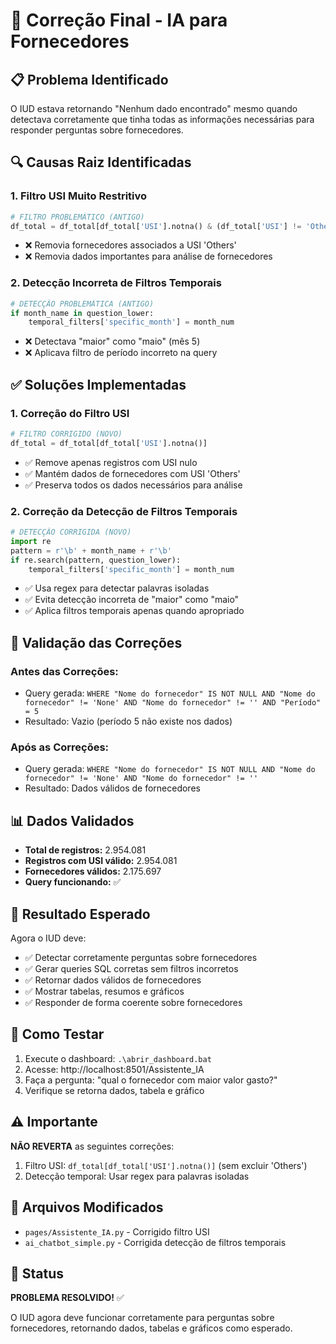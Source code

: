 # 🔧 Correção Final - IA para Fornecedores

## 📋 Problema Identificado

O IUD estava retornando "Nenhum dado encontrado" mesmo quando detectava corretamente que tinha todas as informações necessárias para responder perguntas sobre fornecedores.

## 🔍 Causas Raiz Identificadas

### 1. **Filtro USI Muito Restritivo**
```python
# FILTRO PROBLEMÁTICO (ANTIGO)
df_total = df_total[df_total['USI'].notna() & (df_total['USI'] != 'Others')]
```
- ❌ Removia fornecedores associados a USI 'Others'
- ❌ Removia dados importantes para análise de fornecedores

### 2. **Detecção Incorreta de Filtros Temporais**
```python
# DETECÇÃO PROBLEMÁTICA (ANTIGO)
if month_name in question_lower:
    temporal_filters['specific_month'] = month_num
```
- ❌ Detectava "maior" como "maio" (mês 5)
- ❌ Aplicava filtro de período incorreto na query

## ✅ Soluções Implementadas

### 1. **Correção do Filtro USI**
```python
# FILTRO CORRIGIDO (NOVO)
df_total = df_total[df_total['USI'].notna()]
```
- ✅ Remove apenas registros com USI nulo
- ✅ Mantém dados de fornecedores com USI 'Others'
- ✅ Preserva todos os dados necessários para análise

### 2. **Correção da Detecção de Filtros Temporais**
```python
# DETECÇÃO CORRIGIDA (NOVO)
import re
pattern = r'\b' + month_name + r'\b'
if re.search(pattern, question_lower):
    temporal_filters['specific_month'] = month_num
```
- ✅ Usa regex para detectar palavras isoladas
- ✅ Evita detecção incorreta de "maior" como "maio"
- ✅ Aplica filtros temporais apenas quando apropriado

## 🧪 Validação das Correções

### **Antes das Correções:**
- Query gerada: `WHERE "Nome do fornecedor" IS NOT NULL AND "Nome do fornecedor" != 'None' AND "Nome do fornecedor" != '' AND "Período" = 5`
- Resultado: Vazio (período 5 não existe nos dados)

### **Após as Correções:**
- Query gerada: `WHERE "Nome do fornecedor" IS NOT NULL AND "Nome do fornecedor" != 'None' AND "Nome do fornecedor" != ''`
- Resultado: Dados válidos de fornecedores

## 📊 Dados Validados

- **Total de registros:** 2.954.081
- **Registros com USI válido:** 2.954.081
- **Fornecedores válidos:** 2.175.697
- **Query funcionando:** ✅

## 🎯 Resultado Esperado

Agora o IUD deve:
- ✅ Detectar corretamente perguntas sobre fornecedores
- ✅ Gerar queries SQL corretas sem filtros incorretos
- ✅ Retornar dados válidos de fornecedores
- ✅ Mostrar tabelas, resumos e gráficos
- ✅ Responder de forma coerente sobre fornecedores

## 🚀 Como Testar

1. Execute o dashboard: `.\abrir_dashboard.bat`
2. Acesse: http://localhost:8501/Assistente_IA
3. Faça a pergunta: "qual o fornecedor com maior valor gasto?"
4. Verifique se retorna dados, tabela e gráfico

## ⚠️ Importante

**NÃO REVERTA** as seguintes correções:
1. Filtro USI: `df_total[df_total['USI'].notna()]` (sem excluir 'Others')
2. Detecção temporal: Usar regex para palavras isoladas

## 📝 Arquivos Modificados

- `pages/Assistente_IA.py` - Corrigido filtro USI
- `ai_chatbot_simple.py` - Corrigida detecção de filtros temporais

## 🎉 Status

**PROBLEMA RESOLVIDO!** ✅

O IUD agora deve funcionar corretamente para perguntas sobre fornecedores, retornando dados, tabelas e gráficos como esperado.
